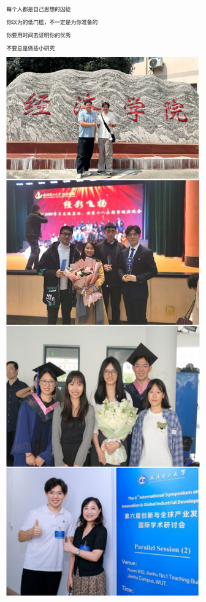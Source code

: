 


每个人都是自己思想的囚徒

你以为的低门槛，不一定是为你准备的

你要用时间去证明你的优秀

不要总是做些小研究




<img src="static/assets/img/5.png" style="max-width: 100%; height: auto;">


<img src="static/assets/img/6.png" style="max-width: 100%; height: auto;">


<img src="static/assets/img/7.png" style="max-width: 100%; height: auto;">


<img src="static/assets/img/8.png" style="max-width: 100%; height: auto;">
